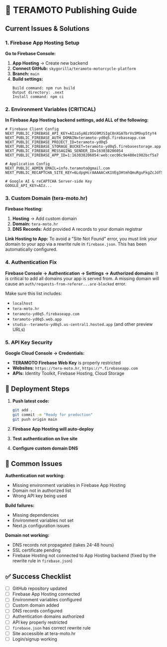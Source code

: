 # 🚀 TERAMOTO Publishing Guide

## Current Issues & Solutions

### 1. Firebase App Hosting Setup

**Go to Firebase Console:**
1. **App Hosting** → Create new backend
2. **Connect GitHub:** `skygorilla/teramoto-motorcycle-platform`
3. **Branch:** `main`
4. **Build settings:**
   ```
   Build command: npm run build
   Output directory: .next
   Install command: npm ci
   ```

### 2. Environment Variables (CRITICAL)

**In Firebase App Hosting backend settings, add ALL of the following:**
```
# Firebase Client Config
NEXT_PUBLIC_FIREBASE_API_KEY=AIzaSyAEz9SG9MJSIgC0nXGATbrVs5M9xp5tyY4
NEXT_PUBLIC_FIREBASE_AUTH_DOMAIN=teramoto-yd0q5.firebaseapp.com
NEXT_PUBLIC_FIREBASE_PROJECT_ID=teramoto-yd0q5
NEXT_PUBLIC_FIREBASE_STORAGE_BUCKET=teramoto-yd0q5.firebasestorage.app
NEXT_PUBLIC_FIREBASE_MESSAGING_SENDER_ID=163038206054
NEXT_PUBLIC_FIREBASE_APP_ID=1:163038206054:web:cec06c9e480e1982bcf5a7

# Application Config
NEXT_PUBLIC_ADMIN_EMAIL=info.teramoto@gmail.com
NEXT_PUBLIC_RECAPTCHA_SITE_KEY=6LdpgHcrAAAAACxK1VEg3HtmhQmuRguFkgZcJdfS

# Google AI & reCAPTCHA Server-side Key
GOOGLE_API_KEY=AIz...
```

### 3. Custom Domain (tera-moto.hr)

**Firebase Hosting:**
1. **Hosting** → Add custom domain
2. **Domain:** `tera-moto.hr`
3. **DNS Records:** Add provided A records to your domain registrar

**Link Hosting to App:** To avoid a "Site Not Found" error, you must link your domain to your app via a rewrite rule in `firebase.json`. This has been automatically configured.

### 4. Authentication Fix

**Firebase Console → Authentication → Settings → Authorized domains:**
It is critical to add all domains your app is served from. A missing domain will cause an `auth/requests-from-referer...are-blocked` error.

Make sure this list includes:
- `localhost`
- `tera-moto.hr`
- `teramoto-yd0q5.firebaseapp.com`
- `teramoto-yd0q5.web.app`
- `studio--teramoto-yd0q5.us-central1.hosted.app` (and other preview URLs)

### 5. API Key Security

**Google Cloud Console → Credentials:**
- **TERAMOTO Firebase Web Key** is properly restricted
- **Websites:** `https://tera-moto.hr`, `https://*.firebaseapp.com`
- **APIs:** Identity Toolkit, Firebase Hosting, Cloud Storage

## 🔧 Deployment Steps

1. **Push latest code:**
   ```bash
   git add .
   git commit -m "Ready for production"
   git push origin main
   ```

2. **Firebase App Hosting will auto-deploy**

3. **Test authentication on live site**

4. **Configure custom domain DNS**

## 🚨 Common Issues

**Authentication not working:**
- Missing environment variables in Firebase App Hosting
- Domain not in authorized list
- Wrong API key being used

**Build failures:**
- Missing dependencies
- Environment variables not set
- Next.js configuration issues

**Domain not working:**
- DNS records not propagated (takes 24-48 hours)
- SSL certificate pending
- Firebase Hosting not connected to App Hosting backend (fixed by the rewrite rule in `firebase.json`)

## ✅ Success Checklist

- [ ] GitHub repository updated
- [ ] Firebase App Hosting connected
- [ ] Environment variables configured
- [ ] Custom domain added
- [ ] DNS records configured
- [ ] Authentication domains authorized
- [ ] API key properly restricted
- [ ] `firebase.json` has correct rewrite rule
- [ ] Site accessible at tera-moto.hr
- [ ] Login/signup working
